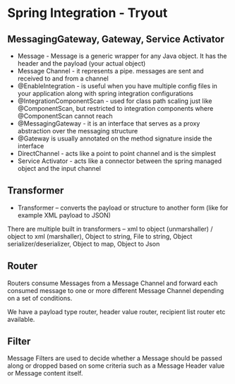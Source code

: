 # Spring Integration - Tryout

## MessagingGateway, Gateway, Service Activator 
- Message - Message is a generic wrapper for any Java object. It has the header and the payload (your actual object)
- Message Channel - it represents a pipe. messages are sent and received to and from a channel
- @EnableIntegration - is useful when you have multiple config files in your application along with spring integration configurations
- @IntegrationComponentScan - used for class path scaling just like @ComponentScan, but restricted to integration components where @ComponentScan cannot reach
- @MessagingGateway - it is an interface that serves as a proxy abstraction over the messaging structure
- @Gateway is usually annotated on the method signature inside the interface
- DirectChannel - acts like a point to point channel and is the simplest
- Service Activator - acts like a connector between the spring managed object and the input channel

## Transformer
- Transformer – converts the payload or structure to another form (like for example XML payload to JSON)

There are multiple built in transformers – xml to object (unmarshaller) / object to xml (marshaller),
Object to string, File to string, Object serializer/deserializer, Object to map, Object to Json

## Router
Routers consume Messages from a Message Channel and forward each consumed message to one or more different 
Message Channel depending on a set of conditions.

We have a payload type router, header value router, recipient list router etc available. 

## Filter
Message Filters are used to decide whether a Message should be passed along or dropped based on some criteria such as 
a Message Header value or Message content itself.
